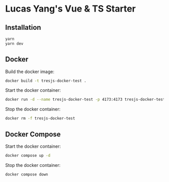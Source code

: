 # Lucas Yang's Vue & TS Starter

## Installation

```bash
yarn
yarn dev
```

## Docker

Build the docker image:

```bash
docker build -t tresjs-docker-test .
```

Start the docker container:

```bash
docker run -d --name tresjs-docker-test -p 4173:4173 tresjs-docker-test
```

Stop the docker container:

```bash
docker rm -f tresjs-docker-test
```

## Docker Compose

Start the docker container:

```bash
docker compose up -d
```

Stop the docker container:

```bash
docker compose down
```
